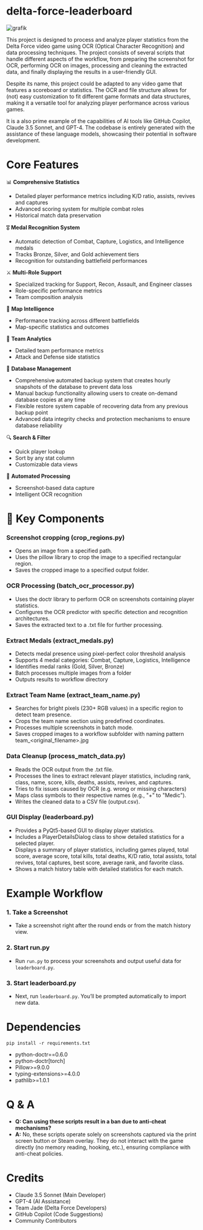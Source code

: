 # delta-force-leaderboard

![grafik](https://github.com/user-attachments/assets/f8326d92-e905-42fb-b038-8d7b9cf656ae)

This project is designed to process and analyze player statistics from the Delta Force video game using OCR (Optical Character Recognition) and data processing techniques. The project consists of several scripts that handle different aspects of the workflow, from preparing the screenshot for OCR, performing OCR on images, processing and cleaning the extracted data, and finally displaying the results in a user-friendly GUI.

Despite its name, this project could be adapted to any video game that features a scoreboard or statistics. The OCR and file structure allows for (not) easy customization to fit different game formats and data structures, making it a versatile tool for analyzing player performance across various games.

It is a also prime example of the capabilities of AI tools like GitHub Copilot, Claude 3.5 Sonnet, and GPT-4. The codebase is entirely generated with the assistance of these language models, showcasing their potential in software development.

# Core Features
📊 **Comprehensive Statistics**
- Detailed player performance metrics including K/D ratio, assists, revives and captures
- Advanced scoring system for multiple combat roles
- Historical match data preservation

🎖️ **Medal Recognition System**
- Automatic detection of Combat, Capture, Logistics, and Intelligence medals
- Tracks Bronze, Silver, and Gold achievement tiers
- Recognition for outstanding battlefield performances

⚔️ **Multi-Role Support**
- Specialized tracking for Support, Recon, Assault, and Engineer classes
- Role-specific performance metrics
- Team composition analysis

🎯 **Map Intelligence**
- Performance tracking across different battlefields
- Map-specific statistics and outcomes

🤝 **Team Analytics**
- Detailed team performance metrics
- Attack and Defense side statistics

💾 **Database Management**
- Comprehensive automated backup system that creates hourly snapshots of the database to prevent data loss
- Manual backup functionality allowing users to create on-demand database copies at any time
- Flexible restore system capable of recovering data from any previous backup point
- Advanced data integrity checks and protection mechanisms to ensure database reliability

🔍 **Search & Filter**
- Quick player lookup
- Sort by any stat column
- Customizable data views

🔄 **Automated Processing**
- Screenshot-based data capture
- Intelligent OCR recognition

# 🔑 Key Components

### Screenshot cropping (crop_regions.py)
- Opens an image from a specified path.
- Uses the pillow library to crop the image to a specified rectangular region.
- Saves the cropped image to a specified output folder.

### OCR Processing (batch_ocr_processor.py)
- Uses the doctr library to perform OCR on screenshots containing player statistics.
- Configures the OCR predictor with specific detection and recognition architectures.
- Saves the extracted text to a .txt file for further processing.

### Extract Medals (extract_medals.py)
- Detects medal presence using pixel-perfect color threshold analysis
- Supports 4 medal categories: Combat, Capture, Logistics, Intelligence
- Identifies medal ranks (Gold, Silver, Bronze)
- Batch processes multiple images from a folder
- Outputs results to workflow directory

### Extract Team Name (extract_team_name.py)
- Searches for bright pixels (230+ RGB values) in a specific region to detect team presence.
- Crops the team name section using predefined coordinates.
- Processes multiple screenshots in batch mode.
- Saves cropped images to a workflow subfolder with naming pattern team_<original_filename>.jpg

### Data Cleanup (process_match_data.py)
- Reads the OCR output from the .txt file.
- Processes the lines to extract relevant player statistics, including rank, class, name, score, kills, deaths, assists, revives, and captures.
- Tries to fix issues caused by OCR (e.g. wrong or missing characters)
- Maps class symbols to their respective names (e.g., "+" to "Medic").
- Writes the cleaned data to a CSV file (output.csv).

### GUI Display (leaderboard.py)
- Provides a PyQt5-based GUI to display player statistics.
- Includes a PlayerDetailsDialog class to show detailed statistics for a selected player.
- Displays a summary of player statistics, including games played, total score, average score, total kills, total deaths, K/D ratio, total assists, total revives, total captures, best score, average rank, and favorite class.
- Shows a match history table with detailed statistics for each match.

# Example Workflow
### 1. Take a Screenshot

- Take a screenshot right after the round ends or from the match history view.

### 2. Start run.py

- Run `run.py` to process your screenshots and output useful data for `leaderboard.py`.

### 3. Start leaderboard.py

- Next, run `leaderboard.py`. You’ll be prompted automatically to import new data.

# Dependencies
`pip install -r requirements.txt`

- python-doctr==0.6.0
- python-doctr[torch]
- Pillow>=9.0.0
- typing-extensions>=4.0.0
- pathlib>=1.0.1

# Q & A
- **Q: Can using these scripts result in a ban due to anti-cheat mechanisms?**
- **A:** No, these scripts operate solely on screenshots captured via the print screen button or Steam overlay. They do not interact with the game directly (no memory reading, hooking, etc.), ensuring compliance with anti-cheat policies.

# Credits
- Claude 3.5 Sonnet (Main Developer)
- GPT-4 (AI Assistance)
- Team Jade (Delta Force Developers)
- GitHub Copilot (Code Suggestions)
- Community Contributors
